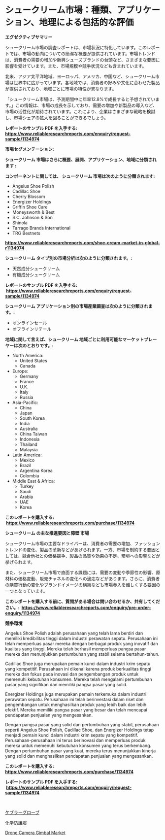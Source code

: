 <p><h1>シュークリーム市場：種類、アプリケーション、地理による包括的な評価</h1></p><p><strong>エグゼクティブサマリー</strong></p>
<p><p>シュークリーム市場の調査レポートは、市場状況に特化しています。このレポートでは、市場の動向についての簡潔な概要が提供されています。市場トレンドは、消費者の需要の増加や新興シューズブランドの台頭など、さまざまな要因に影響を受けています。また、市場規模や競争状況なども含まれています。</p><p>北米、アジア太平洋地域、ヨーロッパ、アメリカ、中国など、シュークリーム市場は世界中に広がっています。各地域では、消費者の好みや文化に合わせた製品が提供されており、地域ごとに市場の特性が異なります。</p><p>「シュークリーム市場は、予測期間中に年率12.8%で成長すると予想されています。」この情報は、市場の成長を示しており、需要の増加や新製品の導入など、市場の活性化が期待されています。これにより、企業はさまざまな戦略を検討し、市場シェアの拡大を図ることができるでしょう。</p></p>
<p><strong>レポートのサンプル PDF を入手する: <a href="https://www.reliableresearchreports.com/enquiry/request-sample/1134974">https://www.reliableresearchreports.com/enquiry/request-sample/1134974</a></strong></p>
<p><strong>市場セグメンテーション:</strong></p>
<p><strong> シュークリーム 市場はさらに概要、展開、アプリケーション、地域に分類されます :</strong></p>
<p><strong>コンポーネントに関しては、 シュークリーム 市場は次のように分類されます: &nbsp;</strong></p>
<p><ul><li>Angelus Shoe Polish</li><li>Cadillac Shoe</li><li>Cherry Blossom</li><li>Energizer Holdings</li><li>Griffin Shoe Care</li><li>Moneysworth & Best</li><li>S.C. Johnson & Son</li><li>Shinola</li><li>Tarrago Brands International</li><li>TRG Bestnets</li></ul></p>
<p><strong><a href="https://www.reliableresearchreports.com/shoe-cream-market-in-global-r1134974">https://www.reliableresearchreports.com/shoe-cream-market-in-global-r1134974</a></strong></p>
<p><strong> シュークリーム タイプ別の市場分析は次のように分類されます。:</strong></p>
<p><ul><li>天然成分シュークリーム</li><li>有機成分シュークリーム</li></ul></p>
<p><strong>レポートのサンプル PDF を入手する: &nbsp;<a href="https://www.reliableresearchreports.com/enquiry/request-sample/1134974">https://www.reliableresearchreports.com/enquiry/request-sample/1134974</a></strong></p>
<p><strong> シュークリーム アプリケーション別の市場産業調査は次のように分類されます。:</strong></p>
<p><ul><li>オンラインセール</li><li>オフラインリテール</li></ul></p>
<p><strong>地域に関して言えば、シュークリーム 地域ごとに利用可能なマーケットプレーヤーは次のとおりです。:</strong></p>
<p><ul>
    <li>
        North America:
        <ul>
            <li>United States</li>
            <li>Canada</li>
        </ul>
    </li>
    <li>
        Europe:
        <ul>
            <li>Germany</li>
            <li>France</li>
            <li>U.K.</li>
            <li>Italy</li>
            <li>Russia</li>
        </ul>
    </li>
    <li>
        Asia-Pacific:
        <ul>
            <li>China</li>
            <li>Japan</li>
            <li>South Korea</li>
            <li>India</li>
            <li>Australia</li>
            <li>China Taiwan</li>
            <li>Indonesia</li>
            <li>Thailand</li>
            <li>Malaysia</li>
        </ul>
    </li>
    <li>
        Latin America:
        <ul>
            <li>Mexico</li>
            <li>Brazil</li>
            <li>Argentina Korea</li>
            <li>Colombia</li>
        </ul>
    </li>
    <li>
        Middle East & Africa:
        <ul>
            <li>Turkey</li>
            <li>Saudi</li>
            <li>Arabia</li>
            <li>UAE</li>
            <li>Korea</li>
        </ul>
    </li>
    </ul></p>
<p><strong>このレポートを購入する: &nbsp;<a href="https://www.reliableresearchreports.com/purchase/1134974">https://www.reliableresearchreports.com/purchase/1134974</a></strong></p>
<p><strong>シュークリーム の主な推進要因と障壁 市場</strong></p>
<p><p>シュークリーム市場の主要なドライバーは、消費者の需要の増加、ファッショントレンドの変化、製品の革新などがあげられます。一方、市場を制約する要因としては、競合他社との価格競争、製品の品質や効果の不足、環境への影響などが挙げられます。</p><p>また、シュークリーム市場で直面する課題には、需要の変動や季節性の影響、原材料の価格変動、販売チャネルの変化への適応などがあります。さらに、消費者の購買行動の変化やブランドイメージの構築なども市場参入を難しくする要因の一つとなっています。</p></p>
<p><strong>このレポートを購入する前に、質問がある場合は問い合わせるか、共有してください。:&nbsp; <a href="https://www.reliableresearchreports.com/enquiry/pre-order-enquiry/1134974">https://www.reliableresearchreports.com/enquiry/pre-order-enquiry/1134974</a></strong></p>
<p><strong>競争環境</strong></p>
<p><p>Angelus Shoe Polish adalah perusahaan yang telah lama berdiri dan memiliki kredibilitas tinggi dalam industri perawatan sepatu. Perusahaan ini telah memperluas pasar mereka dengan berbagai produk yang inovatif dan kualitas yang tinggi. Mereka telah berhasil memperluas pangsa pasar mereka dan menunjukkan pertumbuhan yang stabil selama bertahun-tahun.</p><p>Cadillac Shoe juga merupakan pemain kunci dalam industri krim sepatu yang kompetitif. Perusahaan ini dikenal karena produk berkualitas tinggi mereka dan fokus pada inovasi dan pengembangan produk untuk memenuhi kebutuhan konsumen. Mereka telah mengalami pertumbuhan pasar yang signifikan dan memiliki pangsa pasar yang solid.</p><p>Energizer Holdings juga merupakan pemain terkemuka dalam industri perawatan sepatu. Perusahaan ini telah berinvestasi dalam riset dan pengembangan untuk menghasilkan produk yang lebih baik dan lebih efektif. Mereka memiliki pangsa pasar yang besar dan telah mencapai pendapatan penjualan yang mengesankan.</p><p>Dengan pangsa pasar yang solid dan pertumbuhan yang stabil, perusahaan seperti Angelus Shoe Polish, Cadillac Shoe, dan Energizer Holdings tetap menjadi pemain kunci dalam industri krim sepatu yang kompetitif. Perusahaan-perusahaan ini terus berinovasi dan memperluas produk mereka untuk memenuhi kebutuhan konsumen yang terus berkembang. Dengan pertumbuhan pasar yang kuat, mereka terus menunjukkan kinerja yang solid dan menghasilkan pendapatan penjualan yang mengesankan.</p></p>
<p><strong>このレポートを購入する: &nbsp; <a href="https://www.reliableresearchreports.com/purchase/1134974">https://www.reliableresearchreports.com/purchase/1134974</a></strong></p>
<p><strong>レポートのサンプル PDF を入手する: &nbsp;<a href="https://www.reliableresearchreports.com/enquiry/request-sample/1134974">https://www.reliableresearchreports.com/enquiry/request-sample/1134974</a></strong><strong></strong></p>
<p>&nbsp;</p>
<p><p><a href="https://github.com/oqxogxyvqe90775/Market-Research-Report-List-1/blob/main/320966326127.md">ケブラーグローブ</a></p><p><a href="https://github.com/oqxogxyvqe90775/Market-Research-Report-List-1/blob/main/358255226126.md">化学防護服</a></p><p><a href="https://simplistic-meeting-7ee.notion.site/Drone-Camera-Gimbal-Market-Report-Reveals-the-Latest-Trends-And-Growth-Opportunities-of-this-Market-f4156ccebf0d49e598cbc811beb99f81">Drone Camera Gimbal Market</a></p></p>